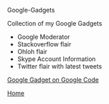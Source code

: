 Google-Gadgets

Collection of my Google Gadgets

* Google Moderator
* Stackoverflow flair
* Ohloh flair
* Skype Account Information
* Twitter flair with latest tweets

[Google Gadget on Google Code](http://code.google.com/apis/gadgets/index.html)

[Home](http://www.systemical.com/ "Home")
